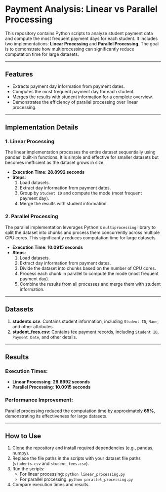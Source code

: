 # Payment Analysis: Linear vs Parallel Processing

This repository contains Python scripts to analyze student payment data and compute the most frequent payment days for each student. It includes two implementations: **Linear Processing** and **Parallel Processing**. The goal is to demonstrate how multiprocessing can significantly reduce computation time for large datasets.

---

## Features
- Extracts payment day information from payment dates.
- Computes the most frequent payment day for each student.
- Merges the results with student information for a complete overview.
- Demonstrates the efficiency of parallel processing over linear processing.

---

## Implementation Details

### 1. Linear Processing
The linear implementation processes the entire dataset sequentially using pandas' built-in functions. It is simple and effective for smaller datasets but becomes inefficient as the dataset grows in size.

- **Execution Time**: **28.8992 seconds**
- **Steps**:
  1. Load datasets.
  2. Extract day information from payment dates.
  3. Group by `Student ID` and compute the mode (most frequent payment day).
  4. Merge the results with student information.

### 2. Parallel Processing
The parallel implementation leverages Python's `multiprocessing` library to split the dataset into chunks and process them concurrently across multiple CPU cores. This significantly reduces computation time for large datasets.

- **Execution Time**: **10.0915 seconds**
- **Steps**:
  1. Load datasets.
  2. Extract day information from payment dates.
  3. Divide the dataset into chunks based on the number of CPU cores.
  4. Process each chunk in parallel to compute the mode (most frequent payment day).
  5. Combine the results from all processes and merge them with student information.

---

## Datasets
1. **students.csv**: Contains student information, including `Student ID`, `Name`, and other attributes.
2. **student_fees.csv**: Contains fee payment records, including `Student ID`, `Payment Date`, and other details.

---

## Results
### Execution Times:
- **Linear Processing**: **28.8992 seconds**
- **Parallel Processing**: **10.0915 seconds**

### Performance Improvement:
Parallel processing reduced the computation time by approximately **65%**, demonstrating its effectiveness for large datasets.

---

## How to Use
1. Clone the repository and install required dependencies (e.g., pandas, numpy).
2. Replace the file paths in the scripts with your dataset file paths (`students.csv` and `student_fees.csv`).
3. Run the scripts:
   - For linear processing: `python linear_processing.py`
   - For parallel processing: `python parallel_processing.py`
4. Compare execution times and results.

